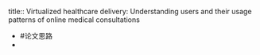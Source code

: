 title:: Virtualized healthcare delivery: Understanding users and their usage patterns of online medical consultations

- #论文思路
-